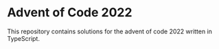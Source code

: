 # Advent of Code 2022

This repository contains solutions for the advent of code 2022 written in TypeScript.